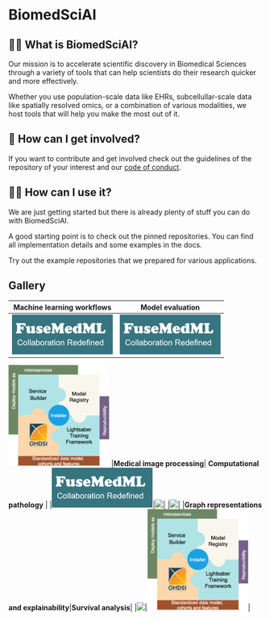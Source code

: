 # BiomedSciAI 
## 🙋‍♀️ What is BiomedSciAI?

Our mission is to accelerate scientific discovery in Biomedical Sciences through
 a variety of tools that can help scientists do their research quicker and more 
 effectively.

Whether you use population-scale data like EHRs, subcellullar-scale data like 
spatially resolved omics, or a combination of various modalities, we host tools 
that will help you make the most out of it. 

## 🌈 How can I get involved?

If you want to contribute and get involved check out the guidelines 
of the repository of your interest and our [code of conduct](https://github.com/BiomedSciAI/.github/blob/main/profile/code_of_conduct.md).


## 👩‍💻 How can I use it?

We are just getting started but there is already plenty of stuff you can do with
BiomedSciAI.

A good starting point is to check out the pinned repositories. You can find all 
implementation details and some examples in the docs.

Try out the example repositories that we prepared for various applications.


## Gallery

|Machine learning workflows|Model evaluation|
|:-:|:-:|
|[<img src="https://github.com/BiomedSciAI/fuse-med-ml/raw/master/fuse/doc/FuseMedML-logo.png" width="200">](https://github.com/BiomedSciAI/fuse-med-ml)|[<img src="https://github.com/BiomedSciAI/fuse-med-ml/raw/master/fuse/doc/FuseMedML-logo.png" width="200">](https://github.com/BiomedSciAI/fuse-med-ml)|
[<img src="https://github.com/BiomedSciAI/DPM360/raw/main/docs/resources/png/dpm360v2.png" width="200">](https://github.com/BiomedSciAI/DPM360)
|**Medical image processing**| **Computational pathology** |
|[<img src="https://github.com/BiomedSciAI/fuse-med-ml/raw/master/fuse/doc/FuseMedML-logo.png" width="200">](https://github.com/BiomedSciAI/fuse-med-ml)|[<img src="https://raw.githubusercontent.com/histocartography/histocartography/main/docs/_static/logo_large.png" width="200">](https://github.com/BiomedSciAI/histocartography)|
|[<img src="https://raw.githubusercontent.com/histocartography/histocartography/main/docs/_static/logo_large.png" width="200">](https://github.com/BiomedSciAI/histocartography)|
|**Graph representations and explainability**|**Survival analysis**|
|[<img src="https://raw.githubusercontent.com/histocartography/histocartography/main/docs/_static/logo_large.png" width="200">](https://github.com/BiomedSciAI/histocartography)|[<img src="https://github.com/BiomedSciAI/DPM360/raw/main/docs/resources/png/dpm360v2.png" width="200">](https://github.com/BiomedSciAI/DPM360)|

